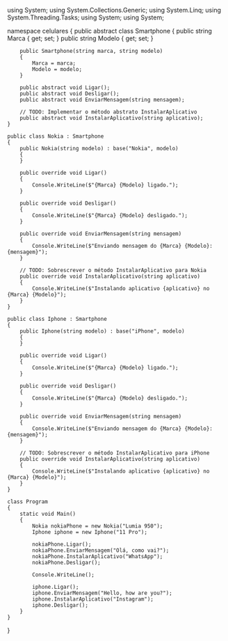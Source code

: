 using System;
using System.Collections.Generic;
using System.Linq;
using System.Threading.Tasks;
using System;
using System;

namespace celulares
{
    public abstract class Smartphone
    {
        public string Marca { get; set; }
        public string Modelo { get; set; }

        public Smartphone(string marca, string modelo)
        {
            Marca = marca;
            Modelo = modelo;
        }

        public abstract void Ligar();
        public abstract void Desligar();
        public abstract void EnviarMensagem(string mensagem);

        // TODO: Implementar o método abstrato InstalarAplicativo
        public abstract void InstalarAplicativo(string aplicativo);
    }

    public class Nokia : Smartphone
    {
        public Nokia(string modelo) : base("Nokia", modelo)
        {
        }

        public override void Ligar()
        {
            Console.WriteLine($"{Marca} {Modelo} ligado.");
        }

        public override void Desligar()
        {
            Console.WriteLine($"{Marca} {Modelo} desligado.");
        }

        public override void EnviarMensagem(string mensagem)
        {
            Console.WriteLine($"Enviando mensagem do {Marca} {Modelo}: {mensagem}");
        }

        // TODO: Sobrescrever o método InstalarAplicativo para Nokia
        public override void InstalarAplicativo(string aplicativo)
        {
            Console.WriteLine($"Instalando aplicativo {aplicativo} no {Marca} {Modelo}");
        }
    }

    public class Iphone : Smartphone
    {
        public Iphone(string modelo) : base("iPhone", modelo)
        {
        }

        public override void Ligar()
        {
            Console.WriteLine($"{Marca} {Modelo} ligado.");
        }

        public override void Desligar()
        {
            Console.WriteLine($"{Marca} {Modelo} desligado.");
        }

        public override void EnviarMensagem(string mensagem)
        {
            Console.WriteLine($"Enviando mensagem do {Marca} {Modelo}: {mensagem}");
        }

        // TODO: Sobrescrever o método InstalarAplicativo para iPhone
        public override void InstalarAplicativo(string aplicativo)
        {
            Console.WriteLine($"Instalando aplicativo {aplicativo} no {Marca} {Modelo}");
        }
    }

    class Program
    {
        static void Main()
        {
            Nokia nokiaPhone = new Nokia("Lumia 950");
            Iphone iphone = new Iphone("11 Pro");

            nokiaPhone.Ligar();
            nokiaPhone.EnviarMensagem("Olá, como vai?");
            nokiaPhone.InstalarAplicativo("WhatsApp");
            nokiaPhone.Desligar();

            Console.WriteLine();

            iphone.Ligar();
            iphone.EnviarMensagem("Hello, how are you?");
            iphone.InstalarAplicativo("Instagram");
            iphone.Desligar();
        }
    }
}
